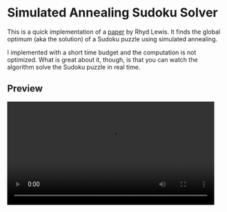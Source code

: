 # Simulated Annealing Sudoku Solver
This is a quick implementation of a [paper](https://link.springer.com/content/pdf/10.1007/s10732-007-9012-8.pdf) by Rhyd Lewis. 
It finds the global optimum (aka the solution) of a Sudoku puzzle using simulated annealing.

I implemented with a short time budget and the computation is not optimized.
What is great about it, though, is that you can watch the algorithm solve the Sudoku puzzle in real time.

## Preview

<video src="https://github.com/manolo-lolo/sudoku-simulated-annealing/raw/main/videos/solver.webm.mov" width="480" />

## Reheating
Sometimes the system will get stuck close to a non-global optimum (aka not the solution). In that case, the system is automatically reheated.

<video src="https://github.com/manolo-lolo/sudoku-simulated-annealing/raw/main/videos/reheat.webm.mov" width="480" />


## Requirements
Python 3.10, Tkinter, Poetry
```bash
sudo apt install python3 python3-tk python3-poetry
poetry install
```
